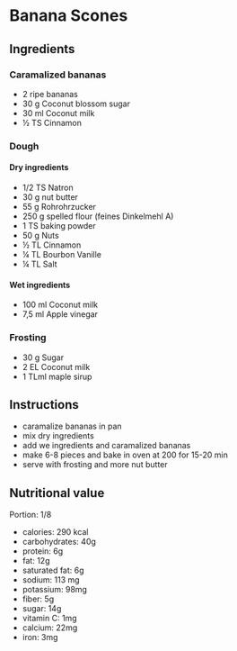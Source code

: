 # Banana Scones

## Ingredients
### Caramalized bananas
* 2 ripe bananas
* 30 g Coconut blossom sugar 
* 30 ml Coconut milk 
* ½ TS Cinnamon

### Dough
#### Dry ingredients
* 1/2 TS Natron
* 30 g nut butter 
* 55 g Rohrohrzucker 
* 250 g spelled flour (feines Dinkelmehl A)
* 1 TS baking powder
* 50 g Nuts
* ½ TL Cinnamon
* ¼ TL Bourbon Vanille
* ¼ TL Salt
#### Wet ingredients
* 100 ml Coconut milk
* 7,5 ml Apple vinegar

### Frosting
* 30 g Sugar
* 2 EL Coconut milk
* 1 TLml maple sirup

## Instructions
* caramalize bananas in pan
* mix dry ingredients 
* add we ingredients and caramalized bananas
* make 6-8 pieces and bake in oven at 200 for 15-20 min
* serve with frosting and more nut butter 
    
## Nutritional value
Portion: 1/8
* calories: 290 kcal
* carbohydrates: 40g
* protein: 6g
* fat: 12g
* saturated fat: 6g
* sodium: 113 mg
* potassium: 98mg
* fiber: 5g
* sugar: 14g
* vitamin C: 1mg
* calcium: 22mg
* iron: 3mg
